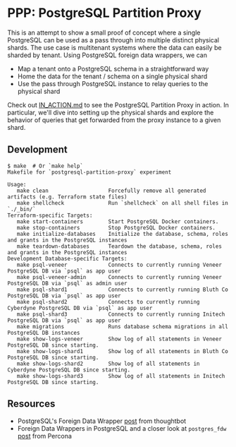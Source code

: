 # PPP: PostgreSQL Partition Proxy

This is an attempt to show a small proof of concept where a single
PostgreSQL can be used as a pass through into multiple distinct physical
shards. The use case is multitenant systems where the data can easily
be sharded by tenant. Using PostgreSQL foreign data wrappers, we can

- Map a tenant onto a PostgreSQL schema in a straightforward way
- Home the data for the tenant / schema on a single physical shard
- Use the pass through PostgreSQL instance to relay queries to the
  physical shard

Check out [IN_ACTION.md][2] to see the PostgreSQL Partition Proxy in action.
In particular, we'll dive into setting up the physical shards and explore the
behavior of queries that get forwarded from the proxy instance to a given
shard.

## Development

```
$ make  # Or `make help`
Makefile for `postgresql-partition-proxy` experiment

Usage:
   make clean                   Forcefully remove all generated artifacts (e.g. Terraform state files)
   make shellcheck              Run `shellcheck` on all shell files in `./_bin/`
Terraform-specific Targets:
   make start-containers        Start PostgreSQL Docker containers.
   make stop-containers         Stop PostgreSQL Docker containers.
   make initialize-databases    Initialize the database, schema, roles and grants in the PostgreSQL instances
   make teardown-databases      Teardown the database, schema, roles and grants in the PostgreSQL instances
Development Database-specific Targets:
   make psql-veneer             Connects to currently running Veneer PostgreSQL DB via `psql` as app user
   make psql-veneer-admin       Connects to currently running Veneer PostgreSQL DB via `psql` as admin user
   make psql-shard1             Connects to currently running Bluth Co PostgreSQL DB via `psql` as app user
   make psql-shard2             Connects to currently running Cyberdyne PostgreSQL DB via `psql` as app user
   make psql-shard3             Connects to currently running Initech PostgreSQL DB via `psql` as app user
   make migrations              Runs database schema migrations in all PostgreSQL DB instances
   make show-logs-veneer        Show log of all statements in Veneer PostgreSQL DB since starting.
   make show-logs-shard1        Show log of all statements in Bluth Co PostgreSQL DB since starting.
   make show-logs-shard2        Show log of all statements in Cyberdyne PostgreSQL DB since starting.
   make show-logs-shard3        Show log of all statements in Initech PostgreSQL DB since starting.

```

## Resources

-   PostgreSQL's Foreign Data Wrapper [post][1] from thoughtbot
-   Foreign Data Wrappers in PostgreSQL and a closer look at `postgres_fdw`
    [post][3] from Percona

[1]: https://thoughtbot.com/blog/postgres-foreign-data-wrapper
[2]: IN_ACTION.md
[3]: https://www.percona.com/blog/2018/08/21/foreign-data-wrappers-postgresql-postgres_fdw/

